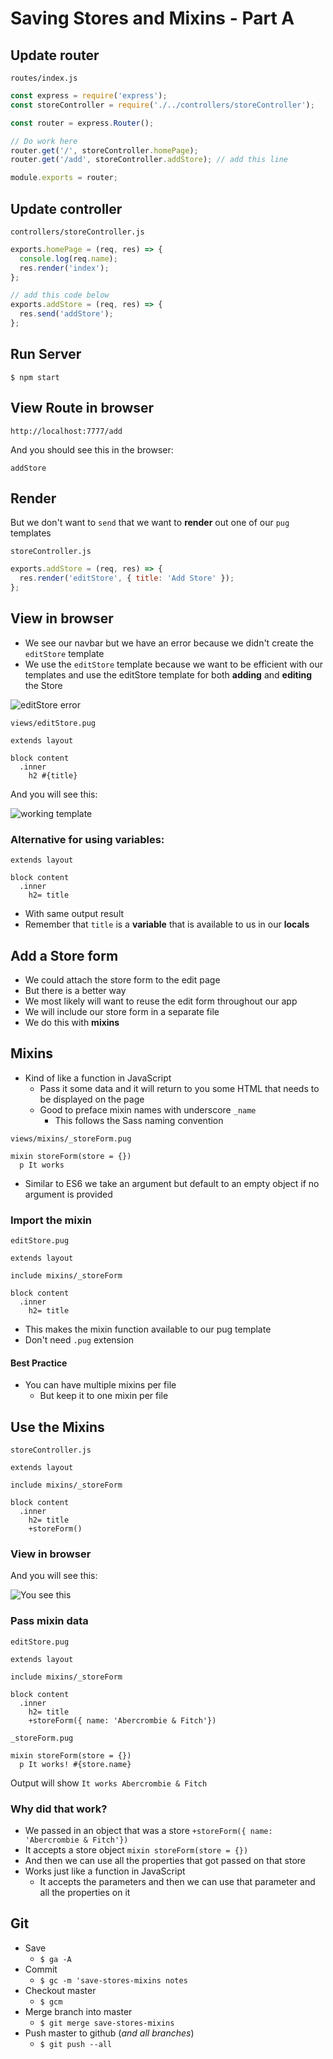 # Saving Stores and Mixins - Part A

## Update router
`routes/index.js`

```js
const express = require('express');
const storeController = require('./../controllers/storeController');

const router = express.Router();

// Do work here
router.get('/', storeController.homePage);
router.get('/add', storeController.addStore); // add this line

module.exports = router;
```

## Update controller
`controllers/storeController.js`

```js
exports.homePage = (req, res) => {
  console.log(req.name);
  res.render('index');
};

// add this code below
exports.addStore = (req, res) => {
  res.send('addStore');
};
```

## Run Server 
`$ npm start`

## View Route in browser
`http://localhost:7777/add`

And you should see this in the browser:

`addStore`

## Render
But we don't want to `send` that we want to **render** out one of our `pug` templates

`storeController.js`

```js
exports.addStore = (req, res) => {
  res.render('editStore', { title: 'Add Store' });
};
```

## View in browser
* We see our navbar but we have an error because we didn't create the `editStore` template
* We use the `editStore` template because we want to be efficient with our templates and use the editStore template for both **adding** and **editing** the Store

![editStore error](https://i.imgur.com/9ScSklM.png)

`views/editStore.pug`

```
extends layout

block content
  .inner
    h2 #{title}
```

And you will see this:

![working template](https://i.imgur.com/BY8LJJF.png)

### Alternative for using variables:

```
extends layout

block content
  .inner
    h2= title
```

* With same output result
* Remember that `title` is a **variable** that is available to us in our **locals**

## Add a Store form
* We could attach the store form to the edit page
* But there is a better way
* We most likely will want to reuse the edit form throughout our app
* We will include our store form in a separate file
* We do this with **mixins**

## Mixins
* Kind of like a function in JavaScript
    - Pass it some data and it will return to you some HTML that needs to be displayed on the page
    - Good to preface mixin names with underscore `_name`
        + This follows the Sass naming convention

`views/mixins/_storeForm.pug`

```
mixin storeForm(store = {})
  p It works
```

* Similar to ES6 we take an argument but default to an empty object if no argument is provided

### Import the mixin
`editStore.pug`

```
extends layout

include mixins/_storeForm

block content
  .inner
    h2= title
```

* This makes the mixin function available to our pug template
* Don't need `.pug` extension

#### Best Practice
* You can have multiple mixins per file
    - But keep it to one mixin per file

## Use the Mixins
`storeController.js`

```
extends layout

include mixins/_storeForm

block content
  .inner
    h2= title
    +storeForm()
```

### View in browser
And you will see this:

![You see this](https://i.imgur.com/9KXOekz.png)

### Pass mixin data
`editStore.pug`

```
extends layout

include mixins/_storeForm

block content
  .inner
    h2= title
    +storeForm({ name: 'Abercrombie & Fitch'})
```

`_storeForm.pug`

```
mixin storeForm(store = {})
  p It works! #{store.name}
```

Output will show `It works Abercrombie & Fitch`

### Why did that work?
- We passed in an object that was a store `+storeForm({ name: 'Abercrombie & Fitch'})`
- It accepts a store object `mixin storeForm(store = {})`
- And then we can use all the properties that got passed on that store
- Works just like a function in JavaScript
    + It accepts the parameters and then we can use that parameter and all the properties on it

## Git
* Save
  - `$ ga -A`
* Commit
  - `$ gc -m 'save-stores-mixins notes`
* Checkout master
  - `$ gcm`
* Merge branch into master
  - `$ git merge save-stores-mixins`
* Push master to github (_and all branches_)
  - `$ git push --all`

